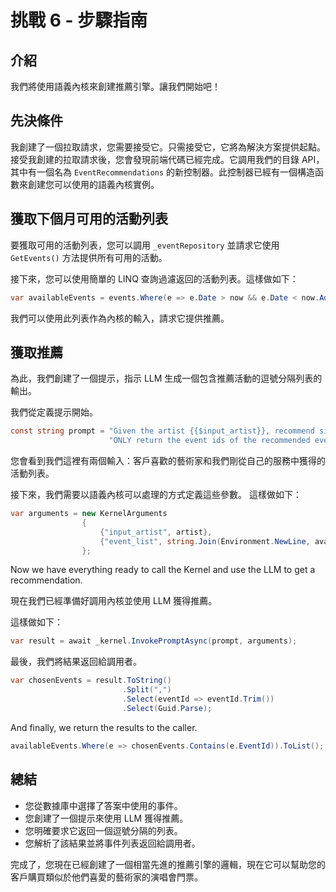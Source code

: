 # 挑戰 6 - 步驟指南

## 介紹
我們將使用語義內核來創建推薦引擎。讓我們開始吧！

## 先決條件
我創建了一個拉取請求，您需要接受它。只需接受它，它將為解決方案提供起點。接受我創建的拉取請求後，您會發現前端代碼已經完成。它調用我們的目錄 API，其中有一個名為 `EventRecommendations` 的新控制器。此控制器已經有一個構造函數來創建您可以使用的語義內核實例。

## 獲取下個月可用的活動列表

要獲取可用的活動列表，您可以調用 `_eventRepository` 並請求它使用 `GetEvents()` 方法提供所有可用的活動。

接下來，您可以使用簡單的 LINQ 查詢過濾返回的活動列表。這樣做如下：

```csharp
var availableEvents = events.Where(e => e.Date > now && e.Date < now.AddMonths(1)).ToList();
```
我們可以使用此列表作為內核的輸入，請求它提供推薦。

## 獲取推薦
為此，我們創建了一個提示，指示 LLM 生成一個包含推薦活動的逗號分隔列表的輸出。

我們從定義提示開始。

```csharp
const string prompt = "Given the artist {{$input_artist}}, recommend similar artists from the following events: {{$event_list}}. " +
                      "ONLY return the event ids of the recommended events as a comma-separated list, nothing else.";
```

您會看到我們這裡有兩個輸入：客戶喜歡的藝術家和我們剛從自己的服務中獲得的活動列表。

接下來，我們需要以語義內核可以處理的方式定義這些參數。
這樣做如下：

```csharp
var arguments = new KernelArguments
                {
                    {"input_artist", artist},
                    {"event_list", string.Join(Environment.NewLine, availableEvents.Select(e => JsonSerializer.Serialize(e)))}
                };
```
Now we have everything ready to call the Kernel and use the LLM to get a recommendation.

現在我們已經準備好調用內核並使用 LLM 獲得推薦。

這樣做如下：
```csharp
var result = await _kernel.InvokePromptAsync(prompt, arguments);
```

最後，我們將結果返回給調用者。
```csharp
var chosenEvents = result.ToString()
                         .Split(",")
                         .Select(eventId => eventId.Trim())
                         .Select(Guid.Parse);
```
And finally, we return the results to the caller.

```csharp
availableEvents.Where(e => chosenEvents.Contains(e.EventId)).ToList();
```


## 總結
- 您從數據庫中選擇了答案中使用的事件。
- 您創建了一個提示來使用 LLM 獲得推薦。
- 您明確要求它返回一個逗號分隔的列表。
- 您解析了該結果並將事件列表返回給調用者。

完成了，您現在已經創建了一個相當先進的推薦引擎的邏輯，現在它可以幫助您的客戶購買類似於他們喜愛的藝術家的演唱會門票。

